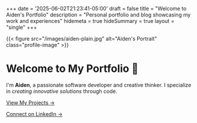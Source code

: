 +++
date = '2025-06-02T21:23:41-05:00'
draft = false
title = "Welcome to Aiden's Portfolio"
description = "Personal portfolio and blog showcasing my work and experiences"
hidemeta = true
hideSummary = true
layout = "single"
+++

{{< figure src="/images/aiden-plain.jpg" alt="Aiden's Portrait" class="profile-image" >}}

# Welcome to My Portfolio 👋

I'm **Aiden**, a passionate software developer and creative thinker. I specialize in *creating innovative solutions* through code.

[View My Projects →](/projects)

[Connect on LinkedIn →](https://www.linkedin.com/in/aiden-vandenbush/)
